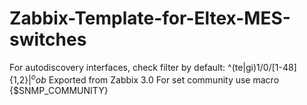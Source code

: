 # Zabbix-Template-for-Eltex-MES-switches
For autodiscovery interfaces, check filter by default: ^(te|gi)1\/0\/[1-48]{1,2}$|^oob$
Exported from Zabbix 3.0
For set community use macro {$SNMP_COMMUNITY}
